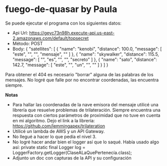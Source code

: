 # fuego-de-quasar by Paula

Se puede ejecutar el programa con los siguientes datos: 

* Api Url:  https://geyc73n98h.execute-api.us-east-2.amazonaws.com/default/topsecret <br>
* Método: POST
* Body:
{
  "satellites": [
    {
      "name": "kenobi",
      "distance": 100.0,
      "message": [ "este", "", "", "mensaje", "" ]
    },
    {
      "name": "skywalker",
      "distance": 115.5,
      "message": [ "", "es", "", "", "secreto" ]
    },
    {
      "name": "sato",
      "distance": 142.7,
      "message": [ "este", "", "un", "", "" ]
    }
  ]
}

Para obtener el 404 es necesario "borrar" alguna de las palabras de los mensajes. No logré que falle por no encontrar coordenadas, las encuentra siempre.

<b>Notas</b>
* Para hallar las coordenadas de la nave emisora del mensaje utilicé una librería que resuelve problemas de trilateración. Siempre encuentra una respuesta con ciertos parámetros de proximidad que no tuve en cuenta en mi algoritmo. Dejo el link a la librería: https://github.com/lemmingapex/trilateration
* Utilicé un lambda de AWS y un API Gateway.
* No llegué a hacer lo que pedía el nivel 3. 
* No logré hacer andar bien el logger así que lo saqué. Había usado algo así: private static final Logger log = LoggerFactory.getLogger(ClaseALaQuePertenecía.class);
* Adjunto un doc con capturas de la API y su configuración